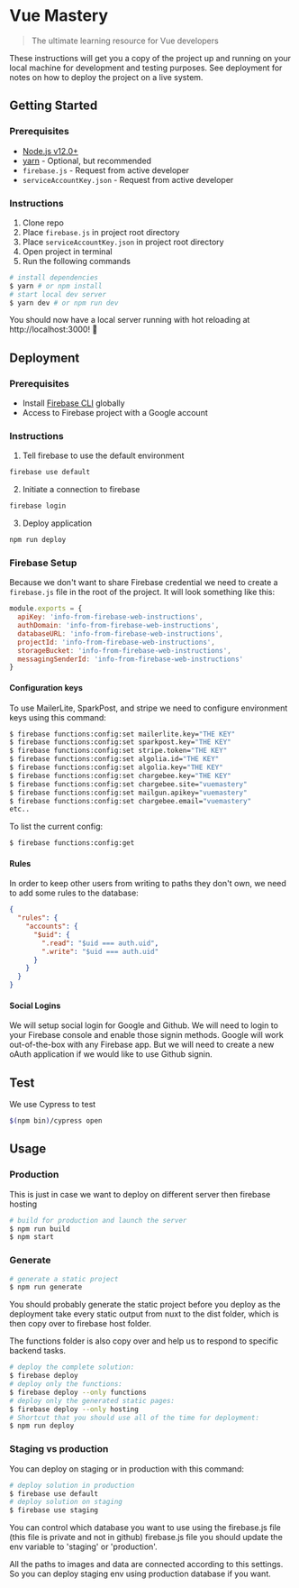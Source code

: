 # Vue Mastery

> The ultimate learning resource for Vue developers

These instructions will get you a copy of the project up and running on your local machine for development and testing purposes. See deployment for notes on how to deploy the project on a live system.

## Getting Started

### Prerequisites

- [Node.js v12.0+](https://nodejs.org/en/)
- [yarn](https://yarnpkg.com) - Optional, but recommended
- `firebase.js` - Request from active developer
- `serviceAccountKey.json` - Request from active developer

### Instructions

1. Clone repo
1. Place `firebase.js` in project root directory
1. Place `serviceAccountKey.json` in project root directory
1. Open project in terminal
1. Run the following commands

```bash
# install dependencies
$ yarn # or npm install
# start local dev server
$ yarn dev # or npm run dev
```

You should now have a local server running with hot reloading at http://localhost:3000! 🎉

## Deployment

### Prerequisites

- Install [Firebase CLI](https://github.com/firebase/firebase-tools) globally
- Access to Firebase project with a Google account

### Instructions

1. Tell firebase to use the default environment

```bash
firebase use default
```

2. Initiate a connection to firebase

```bash
firebase login
```

3. Deploy application

```bash
npm run deploy
```

### Firebase Setup

Because we don't want to share Firebase credential we need to create a `firebase.js` file in the root of the project. It will look something like this:

```js
module.exports = {
  apiKey: 'info-from-firebase-web-instructions',
  authDomain: 'info-from-firebase-web-instructions',
  databaseURL: 'info-from-firebase-web-instructions',
  projectId: 'info-from-firebase-web-instructions',
  storageBucket: 'info-from-firebase-web-instructions',
  messagingSenderId: 'info-from-firebase-web-instructions'
}
```

#### Configuration keys

To use MailerLite, SparkPost, and stripe we need to configure environment keys using this command:

```bash
$ firebase functions:config:set mailerlite.key="THE KEY"
$ firebase functions:config:set sparkpost.key="THE KEY"
$ firebase functions:config:set stripe.token="THE KEY"
$ firebase functions:config:set algolia.id="THE KEY"
$ firebase functions:config:set algolia.key="THE KEY"
$ firebase functions:config:set chargebee.key="THE KEY"
$ firebase functions:config:set chargebee.site="vuemastery"
$ firebase functions:config:set mailgun.apikey="vuemastery"
$ firebase functions:config:set chargebee.email="vuemastery"
etc..
```

To list the current config:

```bash
$ firebase functions:config:get
```

#### Rules

In order to keep other users from writing to paths they don't own, we need to add some rules to the database:

```json
{
  "rules": {
    "accounts": {
      "$uid": {
        ".read": "$uid === auth.uid",
        ".write": "$uid === auth.uid"
      }
    }
  }
}
```

#### Social Logins

We will setup social login for Google and Github. We will need to login to your Firebase console and enable those signin methods. Google will work out-of-the-box with any Firebase app. But we will need to create a new oAuth application if we would like to use Github signin.

## Test

We use Cypress to test

```bash
$(npm bin)/cypress open
```

## Usage

### Production

This is just in case we want to deploy on different server then firebase hosting

```bash
# build for production and launch the server
$ npm run build
$ npm start
```

### Generate

```bash
# generate a static project
$ npm run generate
```

You should probably generate the static project before you deploy as the deployment take every static output from nuxt to the dist folder, which is then copy over to firebase host folder.

The functions folder is also copy over and help us to respond to specific backend tasks.

```bash
# deploy the complete solution:
$ firebase deploy
# deploy only the functions:
$ firebase deploy --only functions
# deploy only the generated static pages:
$ firebase deploy --only hosting
# Shortcut that you should use all of the time for deployment:
$ npm run deploy
```

### Staging vs production

You can deploy on staging or in production with this command:

```bash
# deploy solution in production
$ firebase use default
# deploy solution on staging
$ firebase use staging
```

You can control which database you want to use using the firebase.js file (this file is private and not in github)
firebase.js file you should update the env variable to 'staging' or 'production'.

All the paths to images and data are connected according to this settings.
So you can deploy staging env using production database if you want.
